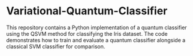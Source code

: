# Variational-Quantum-Classifier
 This repository contains a Python implementation of a quantum classifier using the QSVM method for classifying the Iris dataset. The code demonstrates how to train and evaluate a quantum classifier alongside a classical SVM classifier for comparison.
